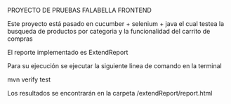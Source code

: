 PROYECTO DE PRUEBAS FALABELLA FRONTEND

Este proyecto está pasado en cucumber + selenium + java
el cual testea la busqueda de productos por categoria y 
la funcionalidad del carrito de compras

El reporte implementado es ExtendReport

Para su ejecución se ejecutar la siguiente linea 
de comando en la terminal

mvn verify test

Los resultados se encontrarán en la carpeta
/extendReport/report.html